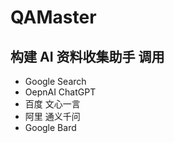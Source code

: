 # QAMaster
## 构建 AI 资料收集助手  调用
* Google Search
* OepnAI ChatGPT
* 百度  文心一言
* 阿里  通义千问
* Google Bard

  
